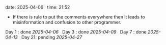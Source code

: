 
date: 2025-04-06  
time: 21:52  

- If there is rule to put the comments everywhere then it leads to misinformation and confusion to other programmer.

Day 1 : done *2025-04-06*  
Day 3 : done *2025-04-09*  
Day 7 : done *2025-04-13*  
Day 21: pending *2025-04-27*